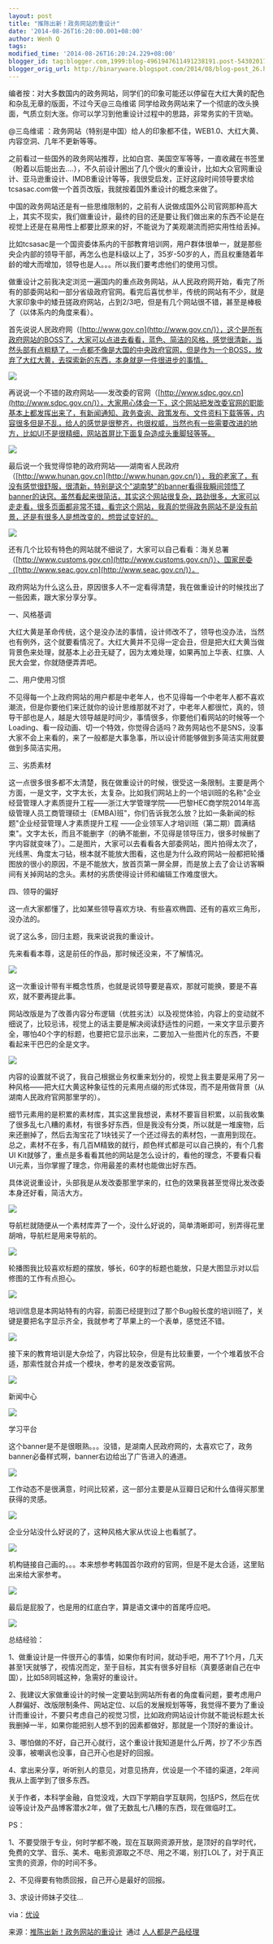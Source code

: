 ```yaml
---
layout: post
title: "推陈出新！政务网站的重设计"
date: '2014-08-26T16:20:00.001+08:00'
author: Wenh Q
tags:
modified_time: '2014-08-26T16:20:24.229+08:00'
blogger_id: tag:blogger.com,1999:blog-4961947611491238191.post-5430201755686871722
blogger_orig_url: http://binaryware.blogspot.com/2014/08/blog-post_26.html
---
```


编者按：对大多数国内的政务网站，同学们的印象可能还以停留在大红大黄的配色和杂乱无章的版面，不过今天@三岛维诺
同学给政务网站来了一个彻底的改头换面，气质立刻大涨。你可以学习到他重设计过程中的思路，非常务实的干货呦。

@三岛维诺
：政务网站（特别是中国）给人的印象都不佳，WEB1.0、大红大黄、内容空洞、几年不更新等等。

之前看过一些国外的政务网站推荐，比如白宫、美国空军等等，一直收藏在书签里（盼着以后能出去….），不久前设计圈出了几个很火的重设计，比如大众官网重设计、亚马逊重设计、IMDB重设计等等，我很受启发，正好这段时间领导要求给tcsasac.com做一个首页改版，我就按着国外重设计的概念来做了。

中国的政务网站还是有一些思维限制的，之前有人说做成国外公司官网那种高大上，其实不现实，我们做重设计，最终的目的还是要让我们做出来的东西不论是在视觉上还是在易用性上都要比原来的好，不能说为了美观潮流而把实用性给丢掉。

比如tcsasac是一个国资委体系内的干部教育培训网，用户群体很单一，就是那些央企内部的领导干部，再怎么也是科级以上了，35岁-50岁的人，而且权重随着年龄的增大而增加，领导也是人。。。所以我们要考虑他们的使用习惯。

做重设计之前我决定浏览一遍国内的重点政务网站，从人民政府网开始，看完了所有的部委网站和一部分省级政府官网。看完后喜忧参半，传统的网站有不少，就是大家印象中的矮丑搓政府网站，占到2/3吧，但是有几个网站很不错，甚至是棒极了（以体系内的角度来看）。

首先说说人民政府网（[http://www.gov.cn](http://www.gov.cn/)），这个是所有政府网站的BOSS了，大家可以点进去看看，蓝色、简洁的风格，感觉很清新，当然头部有点粗糙了，一点都不像是大国的中央政府官网，但是作为一个BOSS，放弃了大红大黄，去探索新的东西，本身就是一件很进步的事情。

![](https://images-blogger-opensocial.googleusercontent.com/gadgets/proxy?url=http%3A%2F%2Fimage.woshipm.com%2Fwp-files%2F2014%2F08%2Fbb81edc6ac3bf2b13b8f845157992b56.png&container=blogger&gadget=a&rewriteMime=image%2F*)

再说说一个不错的政府网站——发改委的官网（[http://www.sdpc.gov.cn](http://www.sdpc.gov.cn/)），大家用心体会一下，这个网站把发改委官网的职能基本上都发挥出来了，有新闻通知、政务查询、政策发布、文件资料下载等等，内容很多但是不乱，给人的感觉是很整齐，也很权威，当然也有一些需要改进的地方，比如UI不是很精细，网站首屏比下面复杂造成头重脚轻等等。

![](https://images-blogger-opensocial.googleusercontent.com/gadgets/proxy?url=http%3A%2F%2Fimage.woshipm.com%2Fwp-files%2F2014%2F08%2Fb8312efdbaf34dbbc82f75d49a48f0c7.png&container=blogger&gadget=a&rewriteMime=image%2F*)

最后说一个我觉得惊艳的政府网站——湖南省人民政府（[http://www.hunan.gov.cn](http://www.hunan.gov.cn/)），我的老家了，有没有感觉很舒服，很清新，特别是这个"湖南梦"的banner看得我瞬间领悟了banner的诀窍。虽然看起来很简洁，其实这个网站很复杂，路劲很多，大家可以走走看，很多页面都非常不错，看完这个网站，我真的觉得政务网站不是没有前景，还是有很多人是想改变的，想尝试变好的。

![](https://images-blogger-opensocial.googleusercontent.com/gadgets/proxy?url=http%3A%2F%2Fimage.woshipm.com%2Fwp-files%2F2014%2F08%2F2f4329327006c3d1f517fea48a52a368.png&container=blogger&gadget=a&rewriteMime=image%2F*)

还有几个比较有特色的网站就不细说了，大家可以自己看看：海关总署（[http://www.customs.gov.cn](http://www.customs.gov.cn/)）、国家民委（[http://www.seac.gov.cn](http://www.seac.gov.cn/)）。

政府网站为什么这么丑，原因很多人不一定看得清楚，我在做重设计的时候找出了一些因素，跟大家分享分享。

一、风格基调

大红大黄是革命传统，这个是没办法的事情，设计师改不了，领导也没办法，当然也有例外，这个就要看情况了。大红大黄并不见得一定会丑，但是把大红大黄当做背景色来处理，就基本上必丑无疑了，因为太难处理，如果再加上华表、红旗、人民大会堂，你就随便弄弄吧。

二、用户使用习惯

不见得每一个上政府网站的用户都是中老年人，也不见得每一个中老年人都不喜欢潮流，但是你要他们来迁就你的设计思维那就不对了，中老年人都很忙，真的，领导干部也是人，越是大领导越是时间少，事情很多，你要他们看网站的时候等一个Loading、看一段动画、切一个特效，你觉得合适吗？政务网站也不是SNS，没事大家不会上来看的，来了一般都是大事急事，所以设计师能够做到多简洁实用就要做到多简洁实用。

三、劣质素材

这一点很多很多都不太清楚，我在做重设计的时候，很受这一条限制。主要是两个方面，一是文字，文字太长，太复杂。比如我们网站上的一个培训班的名称"企业经营管理人才素质提升工程——浙江大学管理学院——巴黎HEC商学院2014年高级管理人员工商管理硕士（EMBA)班"，你们告诉我怎么放？比如一条新闻的标题"企业经营管理人才素质提升工程
——企业领军人才培训班（第二期）圆满结束"。文字太长，而且不能删字（的确不能删，不见得是领导压力，很多时候删了字内容就变味了）。二是图片，大家可以去看看各大部委网站，图片拍得太次了，光线黑、角度太刁钻，根本就不能放大图看，这也是为什么政府网站一般都把轮播图放的很小的原因，不是不能放大，放首页第一屏全屏，而是放上去了会让访客瞬间有关掉网站的念头。素材的劣质使得设计师和编辑工作难度很大。

四、领导的偏好

这一点大家都懂了，比如某些领导喜欢方块、有些喜欢椭圆、还有的喜欢三角形，没办法的。

说了这么多，回归主题，我来说说我的重设计。

先来看看本尊，这是前任的作品，那时候还没来，不了解情况。

![](https://images-blogger-opensocial.googleusercontent.com/gadgets/proxy?url=http%3A%2F%2Fimage.woshipm.com%2Fwp-files%2F2014%2F08%2Ffda044d0cc87570b85f17a7d0e85a2e0.png&container=blogger&gadget=a&rewriteMime=image%2F*)

这一次重设计带有半概念性质，也就是说领导要是喜欢，那就可能换，要是不喜欢，就不要再提此事。

网站改版是为了改善内容分布逻辑（优胜劣汰）以及视觉体验，内容上的变动就不细说了，比较忌讳，视觉上的话主要是解决阅读舒适性的问题，一来文字显示要齐全，哪怕40个字的标题，也要把它显示出来，二要加入一些图片化的东西，不要看起来干巴巴的全是文字。

![](https://images-blogger-opensocial.googleusercontent.com/gadgets/proxy?url=http%3A%2F%2Fimage.woshipm.com%2Fwp-files%2F2014%2F08%2F4082815ec4b642506e08f5904d4f81b1.png&container=blogger&gadget=a&rewriteMime=image%2F*)

内容的设置就不说了，我自己根据业务权重来划分的，视觉上我主要是采用了另一种风格——把大红大黄这种象征性的元素用点缀的形式体现，而不是用做背景（从湖南人民政府官网那里学的）。

细节元素用的是积累的素材库，其实这里我想说，素材不要盲目积累，以前我收集了很多乱七八糟的素材，有很多好东西，但是我没有分类，所以就是一堆废物，后来还删掉了，然后去淘宝花了1块钱买了一个还过得去的素材包，一直用到现在。总之，素材不在多，有几百M精致的就行，颜色样式都是可以自己换的，有个几套UI
Kit就够了，重点是多看看其他的网站是怎么设计的，看他的理念，不要看只看UI元素，当你掌握了理念，你用最差的素材也能做出好东西。

具体说说重设计，头部我是从发改委那里学来的，红色的效果我甚至觉得比发改委本身还好看，简洁大方。

![](https://images-blogger-opensocial.googleusercontent.com/gadgets/proxy?url=http%3A%2F%2Fimage.woshipm.com%2Fwp-files%2F2014%2F08%2F45fe21dc8d091e24e3991523721152b7.png&container=blogger&gadget=a&rewriteMime=image%2F*)

导航栏就随便从一个素材库弄了一个，没什么好说的，简单清晰即可，别弄得花里胡哨，导航栏是用来导航的。

![](https://images-blogger-opensocial.googleusercontent.com/gadgets/proxy?url=http%3A%2F%2Fimage.woshipm.com%2Fwp-files%2F2014%2F08%2F198876380b9eb7bd55e8dde4bac6abba.png&container=blogger&gadget=a&rewriteMime=image%2F*)

轮播图我比较喜欢标题的摆放，够长，60字的标题也能放，只是大图显示对以后修图的工作有点担心。

![](https://images-blogger-opensocial.googleusercontent.com/gadgets/proxy?url=http%3A%2F%2Fimage.woshipm.com%2Fwp-files%2F2014%2F08%2F51c71a48b765b184aa6fe657b1aa9896.png&container=blogger&gadget=a&rewriteMime=image%2F*)

培训信息是本网站特有的内容，前面已经提到过了那个Bug般长度的培训班了，关键是要把名字显示齐全，我就参考了苹果上的一个表单，感觉还不错。

![](https://images-blogger-opensocial.googleusercontent.com/gadgets/proxy?url=http%3A%2F%2Fimage.woshipm.com%2Fwp-files%2F2014%2F08%2F5e397833b3f5c98f090709567d678a3f.png&container=blogger&gadget=a&rewriteMime=image%2F*)

接下来的教育培训是大杂烩了，内容比较杂，但是有比较重要，一个个堆着放不合适，那索性就合并成一个模块，参考的是发改委官网。

![](https://images-blogger-opensocial.googleusercontent.com/gadgets/proxy?url=http%3A%2F%2Fimage.woshipm.com%2Fwp-files%2F2014%2F08%2Fcdeb50edc8ab1fef11e1a5033cbc1b25.png&container=blogger&gadget=a&rewriteMime=image%2F*)

新闻中心

![](https://images-blogger-opensocial.googleusercontent.com/gadgets/proxy?url=http%3A%2F%2Fimage.woshipm.com%2Fwp-files%2F2014%2F08%2Fc9aab44124575d9943823571bc867d85.jpg&container=blogger&gadget=a&rewriteMime=image%2F*)

学习平台

这个banner是不是很眼熟。。。没错，是湖南人民政府网的，太喜欢它了，政务banner必备样式啊，banner右边给出了广告进入的通道。

![](https://images-blogger-opensocial.googleusercontent.com/gadgets/proxy?url=http%3A%2F%2Fimage.woshipm.com%2Fwp-files%2F2014%2F08%2F8724c04acfdbe861428d505ddd033c1e.png&container=blogger&gadget=a&rewriteMime=image%2F*)

工作动态不是很满意，时间比较紧，这一部分主要是从豆瓣日记和什么值得买那里获得的灵感。

![](https://images-blogger-opensocial.googleusercontent.com/gadgets/proxy?url=http%3A%2F%2Fimage.woshipm.com%2Fwp-files%2F2014%2F08%2F794588b9544704bca4faae6aa5ecd80a.png&container=blogger&gadget=a&rewriteMime=image%2F*)

企业分站没什么好说的了，这种风格大家从优设上也看腻了。

![](https://images-blogger-opensocial.googleusercontent.com/gadgets/proxy?url=http%3A%2F%2Fimage.woshipm.com%2Fwp-files%2F2014%2F08%2Fb94566ca1175c2b75fef451b9cf20163.png&container=blogger&gadget=a&rewriteMime=image%2F*)

机构链接自己画的。。。本来想参考韩国首尔政府的官网，但是不是太合适，这里贴出来给大家参考。

![](https://images-blogger-opensocial.googleusercontent.com/gadgets/proxy?url=http%3A%2F%2Fimage.woshipm.com%2Fwp-files%2F2014%2F08%2F4fc40591616b09ec3b0ccbbcc8ad6eab.png&container=blogger&gadget=a&rewriteMime=image%2F*)

最后是屁股了，也是用的红底白字，算是语文课中的首尾呼应吧。

![](https://images-blogger-opensocial.googleusercontent.com/gadgets/proxy?url=http%3A%2F%2Fimage.woshipm.com%2Fwp-files%2F2014%2F08%2F3a218ad868fbf4a9a49424f8ca498dfa.png&container=blogger&gadget=a&rewriteMime=image%2F*)

总结经验：

1、做重设计是一件很开心的事情，如果你有时间，就动手吧，用不了1个月，几天甚至1天就够了，视情况而定，至于目标，其实有很多好目标（真要感谢自己在中国），比如58同城这种，急需好的重设计。

2、我建议大家做重设计的时候一定要站到网站所有者的角度看问题，要考虑用户人群偏好、改版限制条件、网站定位、以后的发展规划等等，我觉得不要为了重设计而重设计，不要只考虑自己的视觉习惯，比如政府网站设计你就不能说标题太长我删掉一半，如果你能把别人想不到的因素都做好，那就是一个顶好的重设计。

3、哪怕做的不好，自己开心就行，这个重设计我知道是什么斤两，抄了不少东西没事，被嘲讽也没事，自己开心也是好的回报。

4、拿出来分享，听听别人的意见，对意见扬弃，优设是一个不错的渠道，2年间我从上面学到了很多东西。

关于作者，本科学金融，自觉没戏，大四下学期自学互联网，包括PS，然后在优设等设计及产品博客潜水2年，做了无数乱七八糟的东西，现在做临时工。

PS：

1、不要受限于专业，何时学都不晚，现在互联网资源开放，是顶好的自学时代，免费的文学、音乐、美术、电影资源取之不尽、用之不竭，别打LOL了，对于真正宝贵的资源，你的时间不多。

2、不见得要有物质回报，自己开心是最好的回报。

3、求设计师妹子交往…

via：[优设](http://www.uisdc.com/government-website-design#)

来源：[推陈出新！政务网站的重设计](http://www.woshipm.com/pd/102204.html)  通过 [人人都是产品经理](http://www.woshipm.com/)

